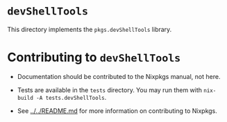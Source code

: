 
# `devShellTools`

This directory implements the `pkgs.devShellTools` library.

# Contributing to `devShellTools`

- Documentation should be contributed to the Nixpkgs manual, not here.

- Tests are available in the `tests` directory.
  You may run them with `nix-build -A tests.devShellTools`.

- See [../../README.md](../../README.md) for more information on contributing to Nixpkgs.


